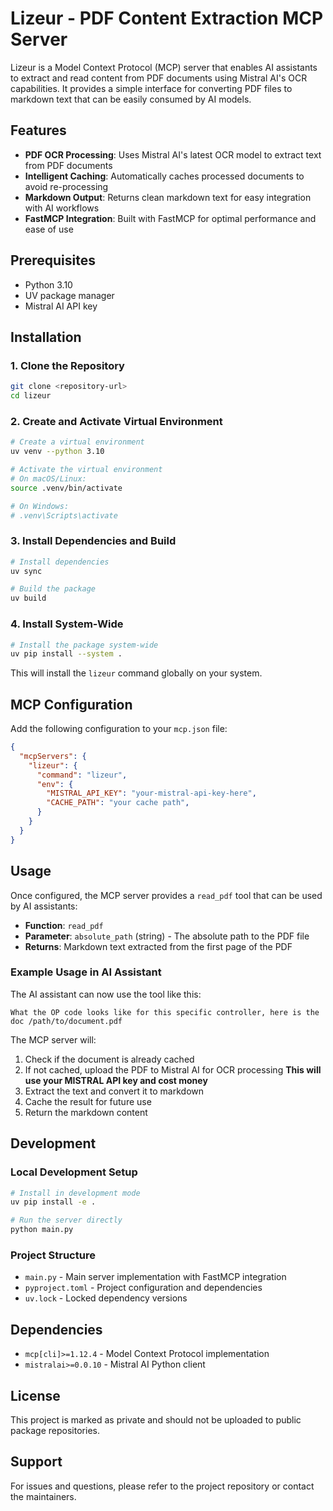 # Lizeur - PDF Content Extraction MCP Server

Lizeur is a Model Context Protocol (MCP) server that enables AI assistants to extract and read content from PDF documents using Mistral AI's OCR capabilities. It provides a simple interface for converting PDF files to markdown text that can be easily consumed by AI models.

## Features

- **PDF OCR Processing**: Uses Mistral AI's latest OCR model to extract text from PDF documents
- **Intelligent Caching**: Automatically caches processed documents to avoid re-processing
- **Markdown Output**: Returns clean markdown text for easy integration with AI workflows
- **FastMCP Integration**: Built with FastMCP for optimal performance and ease of use

## Prerequisites

- Python 3.10
- UV package manager
- Mistral AI API key

## Installation

### 1. Clone the Repository

```bash
git clone <repository-url>
cd lizeur
```

### 2. Create and Activate Virtual Environment

```bash
# Create a virtual environment
uv venv --python 3.10

# Activate the virtual environment
# On macOS/Linux:
source .venv/bin/activate

# On Windows:
# .venv\Scripts\activate
```

### 3. Install Dependencies and Build

```bash
# Install dependencies
uv sync

# Build the package
uv build
```

### 4. Install System-Wide

```bash
# Install the package system-wide
uv pip install --system .
```

This will install the `lizeur` command globally on your system.

## MCP Configuration

Add the following configuration to your `mcp.json` file:

```json
{
  "mcpServers": {
    "lizeur": {
      "command": "lizeur",
      "env": {
        "MISTRAL_API_KEY": "your-mistral-api-key-here",
        "CACHE_PATH": "your cache path",
      }
    }
  }
}
```

## Usage

Once configured, the MCP server provides a `read_pdf` tool that can be used by AI assistants:

- **Function**: `read_pdf`
- **Parameter**: `absolute_path` (string) - The absolute path to the PDF file
- **Returns**: Markdown text extracted from the first page of the PDF

### Example Usage in AI Assistant

The AI assistant can now use the tool like this:

```
What the OP code looks like for this specific controller, here is the doc /path/to/document.pdf
```

The MCP server will:
1. Check if the document is already cached
2. If not cached, upload the PDF to Mistral AI for OCR processing **This will use your MISTRAL API key and cost money**
3. Extract the text and convert it to markdown
4. Cache the result for future use
5. Return the markdown content

## Development

### Local Development Setup

```bash
# Install in development mode
uv pip install -e .

# Run the server directly
python main.py
```

### Project Structure

- `main.py` - Main server implementation with FastMCP integration
- `pyproject.toml` - Project configuration and dependencies
- `uv.lock` - Locked dependency versions

## Dependencies

- `mcp[cli]>=1.12.4` - Model Context Protocol implementation
- `mistralai>=0.0.10` - Mistral AI Python client

## License

This project is marked as private and should not be uploaded to public package repositories.

## Support

For issues and questions, please refer to the project repository or contact the maintainers.
